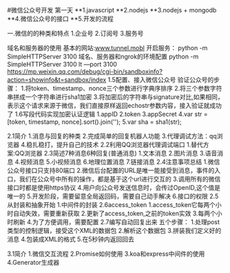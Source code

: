 #微信公众号开发
第一天
**1.javascript
**2.nodejs
**3.nodejs + mongodb
**4.微信公众号的接口
**5.开发的流程

一.微信的的种类和特点
1.企业号
2.订阅号
3.服务号

域名和服务器的使用
基本的网站:www.tunnel.mobl
开启服务： python -m SimpleHTTPServer 3100
域名、服务器和ngrok的环境配置
python -m SimpleHTTPServer 3100
lt —port 3100
https://mp.weixin.qq.com/debug/cgi-bin/sandboxinfo?action=showinfo&t=sandbox/index
1.5配置、接入微信公众号
验证公众号的步骤：
1.将token、timestamp、nonce三个参数进行字典序排序
2.将三个参数字符串拼成一个字符串进行sha1加密
3.将加密后的字符串与signature对比,如果相同，表示这个请求来源于微信，我们直接原样返回echostr参数内容，接入验证就成功了
1.6写段代码实现加密认证逻辑
1.appID
2.token
3.appSecret
4.var str = [token, timestamp, nonce].sort().join('');
5.var sha = sha1(str);

2.1简介
1.消息与回复的种类
2.完成简单的回复机器人功能
3.代理调试方法：qq浏览器
4.稳扎稳打，提升自己的技术
2.2利用QQ浏览器代理调试端口
1.替代方案:QQ浏览器
2.3简述7种消息6种回复(普通消息)
1.文本消息
2.图片消息
3.语音消息
4.视频消息
5.小视频消息
6.地理位置消息
7.链接消息
2.4注意事项总结
1.微信公众号接口只支持80端口
2.微信后台配置的URL是唯一能接受到消息，事件的入口，我们在公众号中所有的操作，都是基于这个url进行交互的
3.调用所有的微信接口时都是使用https协议
4.用户向公众号发送信息时，会传过OpenID,这个值是唯一的
5.开发阶段，需要留意全局返回码，需要自己动手解决
6.接口的权限
2.5从封装和抽象开始
1.中间件的封装
2.6access_token
1.access_token它每两个小时自动失效，需要重新获取
2.更新了access_token,之前的token实效
3.每两个小时刷新
4.为了方便调用，需要配置
2.7编写自动回复出来
五个步骤：
1.处理post类型的控制逻辑，接受这个XML的数据包
2.解析这个数据包
3.拼装我们定义好的消息
4.包装成XML的格式
5.在5秒钟内返回回去

3.1简介
1.微信交互流程
2.Promise如何使用
3.koa和express中间件的使用
4.Generator生成器

